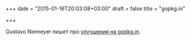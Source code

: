 +++
date = "2015-01-16T20:03:08+03:00"
draft = false
title = "gopkg.in"

+++

<p>Gustavo Niemeyer пишет про <a href="http://blog.labix.org/2015/01/13/improvements-on-gopkg-in">улучшения на&nbsp;gopkg.in</a>.</p>

